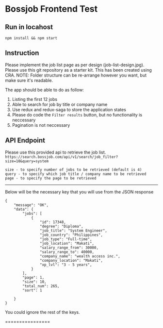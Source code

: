 # Bossjob Frontend Test

## Run in locahost
```
npm install && npm start
```

## Instruction
Please implement the job list page as per design (job-list-design.jpg). 
Please use this git repository as a starter kit. This has been created using CRA.
NOTE: Folder structure can be re-arrange however you want, but make sure it's readable.

The app should be able to do as follow:
1. Listing the first 12 jobs
2. Able to search for job by title or company name
3. Use redux and redux-saga to store the application states
4. Please do code the `Filter results` button, but no functionality is neccessary
5. Pagination is not neccessary

## API Endpoint
Please use this provided api to retrieve the job list. 
`https://search.bossjob.com/api/v1/search/job_filter?size=10&query=system`

```
size - to specify number of jobs to be retrieved (default is 4)
query - to specify which job title / company name to be retrieved
page - to specify the page to be retrieved

```
------

Below will be the necessary key that you will use from the JSON response

```
{
    "message": "OK",
    "data": {
        "jobs": [
            {
                "id": 17348,
                "degree": "Diploma",
                "job_title": "System Engineer",
                "job_country": "Philippines",
                "job_type": "Full-time",
                "job_location": "Makati",
                "salary_range_from": 30000,
                "salary_range_to": 40000,
                "company_name": "wealth access inc.",
                "company_location": "Makati",
                "xp_lvl": "3 - 5 years",
            }
        ],
        "page": 1,
        "size": 10,
        "total_num": 265,
        "sort": 1

    }
}
```

You could ignore the rest of the keys.

================

